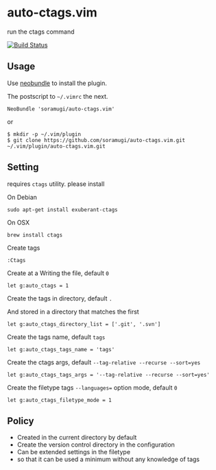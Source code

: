 # auto-ctags.vim

run the ctags command

[![Build Status](https://travis-ci.org/morinatsu/auto-ctags.vim.svg?branch=master)](https://travis-ci.org/morinatsu/auto-ctags.vim)

## Usage

Use [neobundle](https://github.com/Shougo/neobundle.vim) to install the plugin.

The postscript to `~/.vimrc` the next.

```
NeoBundle 'soramugi/auto-ctags.vim'
```

or

    $ mkdir -p ~/.vim/plugin
    $ git clone https://github.com/soramugi/auto-ctags.vim.git ~/.vim/plugin/auto-ctags.vim.git

## Setting

requires `ctags` utility. please install

On Debian

    sudo apt-get install exuberant-ctags

On OSX

    brew install ctags

Create tags

    :Ctags

Create at a Writing the file, default `0`

    let g:auto_ctags = 1

Create the tags in directory, default `.`

And stored in a directory that matches the first

    let g:auto_ctags_directory_list = ['.git', '.svn']

Create the tags name, default `tags`

    let g:auto_ctags_tags_name = 'tags'

Create the ctags args, default `--tag-relative --recurse --sort=yes`

    let g:auto_ctags_tags_args = '--tag-relative --recurse --sort=yes'

Create the filetype tags `--languages=` option mode, default `0`

    let g:auto_ctags_filetype_mode = 1

## Policy
* Created in the current directory by default
* Create the version control directory in the configuration
* Can be extended settings in the filetype
* so that it can be used a minimum without any knowledge of tags
